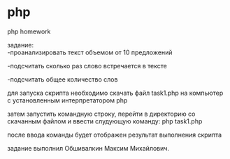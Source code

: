 # php
php homework

задание:  
-проанализировать текст объемом от 10 предложений

-подсчитать сколько раз слово встречается в тексте

-подсчитать общее количество слов
          
для запуска скрипта необходимо скачать файл task1.php на компьютер с установленным интерпретатором php

затем запустить командную строку, перейти в директорию со скачанным файлом и ввести слудующую команду: php task1.php

после ввода команды будет отображен результат выполнения скрипта

задание выполнил Обшивалкин Максим Михайлович.

